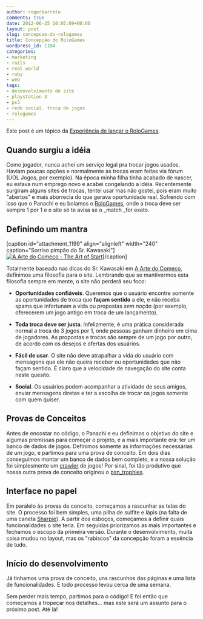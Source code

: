 ```yaml
---
author: rogerbarreto
comments: true
date: 2012-06-25 10:05:09+00:00
layout: post
slug: concepcao-do-rologames
title: Concepção do RoloGames
wordpress_id: 1184
categories:
- marketing
- rails
- real world
- ruby
- web
tags:
- desenvolvimento de site
- playstation 3
- ps3
- rede social. troca de jogos
- rologames
---
```


Este post é um tópico da [Experiência de lançar o RoloGames](http://1up4dev.org/2012/06/a-experiencia-de-lancar-o-rologames/).


## Quando surgiu a idéia


Como jogador, nunca achei um serviço legal pra trocar jogos usados. Haviam poucas opções e normalmente as trocas eram feitas via fórum (UOL Jogos, por exemplo). Na época minha filha tinha acabado de nascer, eu estava num emprego novo e acabei congelando a idéia. Recentemente surgiram alguns sites de trocas, tentei usar mas não gostei, pois eram muito "abertos" e mais aborrecia do que gerava oportunidade real. Sofrendo com isso que o Panachi e eu bolamos o [RoloGames](http://rologames.com.br), onde a troca deve ser sempre 1 por 1 e o site só te avisa se o _match _for exato.


## Definindo um mantra


[caption id="attachment_1199" align="alignleft" width="240" caption="Sorriso pimpão do Sr. Kawasaki"][![A Arte do Começo - The Art of Start](http://1up4dev.org/wp-content/uploads/2012/06/kawasaki-sm.jpg)](http://www.youtube.com/watch?v=VKhEg79xLio)[/caption]

Totalmente baseado nas dicas do Sr. Kawasaki em [A Arte do Começo](http://www.youtube.com/watch?v=VKhEg79xLio), definimos uma filosofia para o site. Lembrando que se mantivermos esta filosofia sempre em mente, o site não perderá seu foco:



	
  * **Oportunidades confiáveis**. Queremos que o usuário encontre somente as oportunidades de troca que **façam sentido** a ele, e não receba spams que infortunam a vida ou propostas _sem noção_ (por exemplo, oferecerem um jogo antigo em troca de um lançamento).

	
  * **Toda troca deve ser justa**. Infelizmente, é uma prática considerada normal a troca de 3 jogos por 1, onde pessoas ganham dinheiro em cima de jogadores. As propostas e trocas são sempre de um jogo por outro, de acordo com os desejos e ofertas dos usuários.

	
  * **Fácil de usar**. O site não deve atrapalhar a vida do usuário com mensagens que ele não queira receber ou oportunidades que não façam sentido. É claro que a velocidade de navegação do site conta neste quesito.

	
  * **Social**. Os usuários podem acompanhar a atividade de seus amigos, enviar mensagens diretas e ter a escolha de trocar os jogos somente com quem quiser.




## Provas de Conceitos


Antes de encostar no código, o Panachi e eu definimos o objetivo do site e algumas premissas para começar o projeto, e a mais importante era: ter um banco de dados de jogos. Definimos somente as informações necessárias de um jogo, e partimos para uma prova de conceito. Em dois dias conseguimos montar um banco de dados bem completo, e a nossa solução foi simplesmente um [crawler](http://1up4dev.org/2011/01/criando-um-webcrawler-de-modo-facil-e-rapido-com-ruby-e-nokogiri/) de jogos! Por sinal, foi tão produtivo que nossa outra prova de conceito originou o [psn_trophies](https://github.com/rogerleite/psn_trophies).


## Interface no papel


Em paralelo às provas de conceito, começamos a rascunhar as telas do site. O processo foi bem simples, uma pilha de sulfite e lápis (na falta de uma caneta [Sharpie](http://37signals.com/svn/posts/466-sketching-with-a-sharpie)). A partir dos esboços, começamos a definir quais funcionalidades o site teria. Em seguidas priorizamos as mais importantes e fechamos o escopo da primeira versão. Durante o desenvolvimento, muita coisa mudou no layout, mas os "rabiscos" da concepção foram a essência de tudo.


## Início do desenvolvimento


Já tinhamos uma prova de conceito, uns rascunhos das páginas e uma lista de funcionalidades. E todo processo levou cerca de uma semana.

Sem perder mais tempo, partimos para o código! E foi então que começamos a tropeçar nos detalhes... mas este será um assunto para o próximo post. Até lá!
